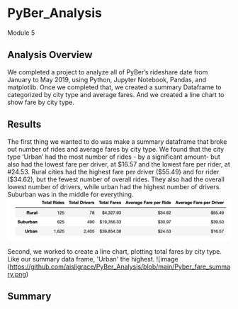 # PyBer_Analysis
Module 5 
## Analysis Overview

We completed a project to analyze all of PyBer’s rideshare date from January to May 2019, using Python, Jupyter Notebook, Pandas, and matplotlib. Once we completed that, we created a summary Dataframe to categorized by city type and average fares. And we created a line chart to show fare by city type. 

## Results

The first thing we wanted to do was make a summary dataframe that broke out number of rides and average fares by city type. 
We found that the city type ‘Urban’ had the most number of rides - by a significant amount- but also had the lowest fare per driver, at $16.57 and the lowest fare per rider, at #24.53. Rural cities had the highest fare per driver ($55.49) and for rider ($34.62), but the fewest number of overall rides. They also had the overall lowest number of drivers, while urban had the highest number of drivers. Suburban was in the middle for everything. 
![image](https://github.com/aisligrace/PyBer_Analysis/blob/main/rides%20by%20city%20type%20df.png) 

Second, we worked to create a line chart, plotting total fares by city type. Like our summary data frame, 'Urban' the highest. 
![image (https://github.com/aisligrace/PyBer_Analysis/blob/main/Pyber_fare_summary.png)

## Summary
